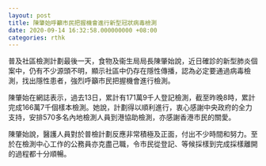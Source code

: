```yaml
---
layout: post
title: 陳肇始呼籲市民把握機會進行新型冠狀病毒檢測
date: 2020-09-14 16:32:58.000000000 +08:00
categories: rthk
---
```


普及社區檢測計劃最後一天，食物及衞生局局長陳肇始說，近日確診的新型肺炎個案中，仍有不少源頭不明，顯示社區中仍存在隱性傳播，認為必定要通過病毒檢測，找出隱性患者，強烈呼籲市民把握機會進行檢測。

陳肇始在網誌表示，過去13日，累計有171萬9千人登記檢測，截至昨晚8時，累計完成166萬7千個樣本檢測。她說，計劃得以順利進行，衷心感謝中央政府的全力支持，安排570多名內地檢測人員到港協助檢測，亦感謝香港市民的關愛。

陳肇始說，醫護人員對於普檢計劃反應非常積極及正面，付出不少時間和努力。至於在檢測中心工作的公務員亦克盡己職，令市民從登記、等候採樣到完成採樣離開的過程都十分順暢。
